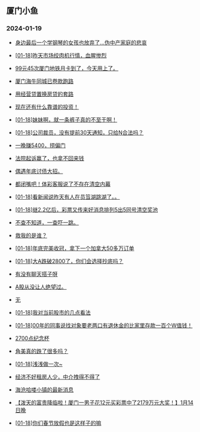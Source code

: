 ## 厦门小鱼 
### 2024-01-19

+ [身边最后一个学钢琴的女孩也放弃了…伪中产家庭的悲哀](http://bbs.xmfish.com/read-htm-tid-18137048.html)

+ [[01-18]昨天市场绞肉机行情，血腥惨烈](http://bbs.xmfish.com/read-htm-tid-18137081.html)

+ [99元45次厦门地铁月卡到了，今天用上了。](http://bbs.xmfish.com/read-htm-tid-18136999.html)

+ [厦门海牛同城已卷款跑路](http://bbs.xmfish.com/read-htm-tid-18137151.html)

+ [用经营贷置换房贷的套路](http://bbs.xmfish.com/read-htm-tid-18137133.html)

+ [现在还有什么靠谱的投资！](http://bbs.xmfish.com/read-htm-tid-18137021.html)

+ [[01-18]妹妹啊，就一条裤子真的不至于啊！](http://bbs.xmfish.com/read-htm-tid-18137259.html)

+ [[01-18]公司裁员，没有提前30天通知，只给N合法吗？](http://bbs.xmfish.com/read-htm-tid-18137298.html)

+ [一晚赚5400，捞偏门](http://bbs.xmfish.com/read-htm-tid-18137331.html)

+ [法院起诉赢了，也拿不回来钱](http://bbs.xmfish.com/read-htm-tid-18137211.html)

+ [偶遇年底讨债大招。](http://bbs.xmfish.com/read-htm-tid-18137271.html)

+ [都闭嘴吧！体彩客服说了不存在清空内幕](http://bbs.xmfish.com/read-htm-tid-18137154.html)

+ [[01-18]看新闻说昨天有人在员筜湖跳湖了。。](http://bbs.xmfish.com/read-htm-tid-18137113.html)

+ [[01-18]继2.2亿后，彩票又传来好消息排列5出5同号清空奖池](http://bbs.xmfish.com/read-htm-tid-18137204.html)

+ [不查不知道，一查吓一跳。](http://bbs.xmfish.com/read-htm-tid-18137117.html)

+ [救我的是谁？](http://bbs.xmfish.com/read-htm-tid-18137250.html)

+ [[01-18]年底完美收冠，拿下一个加拿大50多万订单](http://bbs.xmfish.com/read-htm-tid-18137336.html)

+ [[01-18]大A跌破2800了，你们会选择抄底吗？](http://bbs.xmfish.com/read-htm-tid-18137189.html)

+ [有没有聊天搭子呀](http://bbs.xmfish.com/read-htm-tid-18137239.html)

+ [A股从没让人绝望过。](http://bbs.xmfish.com/read-htm-tid-18137217.html)

+ [无](http://bbs.xmfish.com/read-htm-tid-18137239.html)

+ [[01-18]我对当前股市的几点看法](http://bbs.xmfish.com/read-htm-tid-18137249.html)

+ [[01-18]00年的同事说找对象要老两口有退休金的比家里存款一百个W值钱！](http://bbs.xmfish.com/read-htm-tid-18137301.html)

+ [2700点纪念杯](http://bbs.xmfish.com/read-htm-tid-18137256.html)

+ [角美真的跌了很多吗？](http://bbs.xmfish.com/read-htm-tid-18137365.html)

+ [[01-18]浅浅做一次~](http://bbs.xmfish.com/read-htm-tid-18137429.html)

+ [经济不好租房人少，中介拽得不得了](http://bbs.xmfish.com/read-htm-tid-18137361.html)

+ [海沧哈喽小镇的最新消息](http://bbs.xmfish.com/read-htm-tid-18137477.html)

+ [【泼天的富贵降临啦！厦门一男子花12元买彩票中了2179万元大奖！】1月14日晚](http://bbs.xmfish.com/read-htm-tid-18137373.html)

+ [[01-18]你们春节放假也是这样子的嘛](http://bbs.xmfish.com/read-htm-tid-18137299.html)

